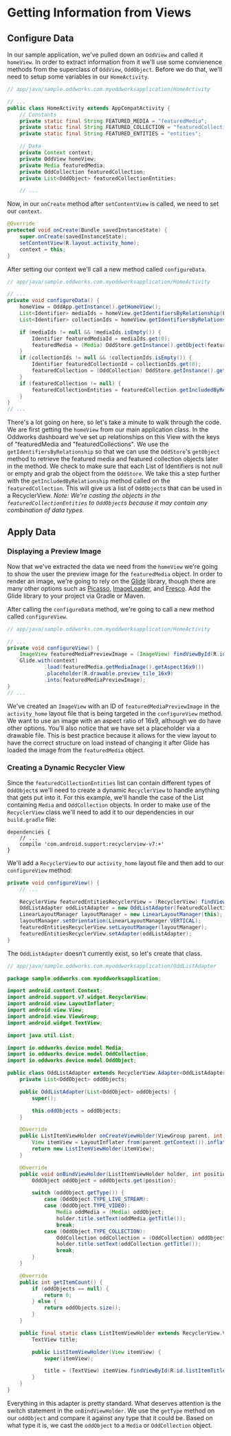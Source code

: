 # Getting Information from Views

## Configure Data

In our sample application, we've pulled down an `OddView` and called it `homeView`. In order to extract information from it we'll use some convienence methods from the superclass of `OddView`, `OddObject`. Before we do that, we'll need to setup some variables in our `HomeActivity`.

```java
// app/java/sample.oddworks.com.myoddworksapplication/HomeActivity

// ...
public class HomeActivity extends AppCompatActivity {
    // Constants
    private static final String FEATURED_MEDIA = "featuredMedia";
    private static final String FEATURED_COLLECTION = "featuredCollections";
    private static final String FEATURED_ENTITIES = "entities";

    // Data
    private Context context;
    private OddView homeView;
    private Media featuredMedia;
    private OddCollection featuredCollection;
    private List<OddObject> featuredCollectionEntities;

    // ...
```
    
Now, in our `onCreate` method after `setContentView` is called, we need to set our `context`.

```java
@Override
protected void onCreate(Bundle savedInstanceState) {
    super.onCreate(savedInstanceState);
    setContentView(R.layout.activity_home);
    context = this;
}
```

After setting our context we'll call a new method called `configureData`.

```java
// app/java/sample.oddworks.com.myoddworksapplication/HomeActivity

// ...
private void configureData() {
    homeView = OddApp.getInstance().getHomeView();
    List<Identifier> mediaIds = homeView.getIdentifiersByRelationship(FEATURED_MEDIA);
    List<Identifier> collectionIds = homeView.getIdentifiersByRelationship(FEATURED_COLLECTION);

    if (mediaIds != null && !mediaIds.isEmpty()) {
        Identifier featuredMediaId = mediaIds.get(0);
        featuredMedia = (Media) OddStore.getInstance().getObject(featuredMediaId);
    }
    if (collectionIds != null && !collectionIds.isEmpty()) {
        Identifier featuredCollectionId = collectionIds.get(0);
        featuredCollection = (OddCollection) OddStore.getInstance().getObject(featuredCollectionId);
    }
    if (featuredCollection != null) {
        featuredCollectionEntities = featuredCollection.getIncludedByRelationship(FEATURED_ENTITIES);
    }
}
// ...
```

There's a lot going on here, so let's take a minute to walk through the code. We are first getting the `homeView` from our main application class. In the Oddworks dashboard we've set up relationships on this View with the keys of "featuredMedia and "featuredCollections". We use the `getIdentifiersByRelationship` so that we can use the `OddStore`'s `getObject` method to retrieve the featured media and featured collection objects later in the method. We check to make sure that each List of Identifiers is not null or empty and grab the object from the `OddStore`. We take this a step further with the `getIncludedByRelationship` method called on the `featuredCollection`. This will give us a list of `OddObject`s that can be used in a RecyclerView. *Note: We're casting the objects in the `featuredCollectionEntities` to `OddObject`s because it may contain any combination of data types.*

## Apply Data

### Displaying a Preview Image
Now that we've extracted the data we need from the `homeView` we're going to show the user the preview image for the `featuredMedia` object. In order to render an image, we're going to rely on the [Glide](https://github.com/bumptech/glide) library, though there are many other options such as [Picasso](https://github.com/square/picasso), [ImageLoader](https://github.com/nostra13/Android-Universal-Image-Loader), and [Fresco](https://github.com/facebook/fresco). Add the Glide library to your project via Gradle or Maven.


After calling the `configureData` method, we're going to call a new method called `configureView`.

```java
// app/java/sample.oddworks.com.myoddworksapplication/HomeActivity

// ...
private void configureView() {
    ImageView featuredMediaPreviewImage = (ImageView) findViewById(R.id.featuredMediaPreviewImage);
    Glide.with(context)
            .load(featuredMedia.getMediaImage().getAspect16x9())
            .placeholder(R.drawable.preview_tile_16x9)
            .into(featuredMediaPreviewImage);
}
// ...
```

We've created an `ImageView` with an ID of `featuredMediaPreviewImage` in the `activity_home` layout file that is being targeted in the `configureView` method. We want to use an image with an aspect ratio of 16x9, although we do have other options. You'll also notice that we have set a placeholder via a drawable file. This is best practice because it allows for the view layout to have the correct structure on load instead of changing it after Glide has loaded the image from the `featuredMedia` object.

### Creating a Dynamic Recycler View

Since the `featuredCollectionEntities` list can contain different types of `OddObject`s we'll need to create a dynamic `RecyclerView` to handle anything that gets put into it. For this example, we'll handle the case of the List containing `Media` and `OddCollection` objects. In order to make use of the `RecyclerView` class we'll need to add it to our dependencies in our `build.gradle` file:

    dependencies {
        // ...
        compile 'com.android.support:recyclerview-v7:+'
    }

We'll add a `RecyclerView` to our `activity_home` layout file and then add to our `configureView` method:

```java
private void configureView() {
    // ...

    RecyclerView featuredEntitiesRecyclerView = (RecyclerView) findViewById(R.id.featuredEntitiesRecyclerView);
    OddListAdapter oddListAdapter = new OddListAdapter(featuredCollectionEntities);
    LinearLayoutManager layoutManager = new LinearLayoutManager(this);
    layoutManager.setOrientation(LinearLayoutManager.VERTICAL);
    featuredEntitiesRecyclerView.setLayoutManager(layoutManager);
    featuredEntitiesRecyclerView.setAdapter(oddListAdapter);
}
```

The `OddListAdapter` doesn't currently exist, so let's create that class.

```java
// app/java/sample.oddworks.com.myoddworksapplication/OddListAdapter

package sample.oddworks.com.myoddworksapplication;

import android.content.Context;
import android.support.v7.widget.RecyclerView;
import android.view.LayoutInflater;
import android.view.View;
import android.view.ViewGroup;
import android.widget.TextView;

import java.util.List;

import io.oddworks.device.model.Media;
import io.oddworks.device.model.OddCollection;
import io.oddworks.device.model.OddObject;

public class OddListAdapter extends RecyclerView.Adapter<OddListAdapter.ListItemViewHolder> {
    private List<OddObject> oddObjects;

    public OddListAdapter(List<OddObject> oddObjects) {
        super();

        this.oddObjects = oddObjects;
    }

    @Override
    public ListItemViewHolder onCreateViewHolder(ViewGroup parent, int viewType) {
        View itemView = LayoutInflater.from(parent.getContext()).inflate(R.layout.list_item, parent, false);
        return new ListItemViewHolder(itemView);
    }

    @Override
    public void onBindViewHolder(ListItemViewHolder holder, int position) {
        OddObject oddObject = oddObjects.get(position);

        switch (oddObject.getType()) {
            case (OddObject.TYPE_LIVE_STREAM):
            case (OddObject.TYPE_VIDEO):
                Media oddMedia = (Media) oddObject;
                holder.title.setText(oddMedia.getTitle());
                break;
            case (OddObject.TYPE_COLLECTION):
                OddCollection oddCollection = (OddCollection) oddObject;
                holder.title.setText(oddCollection.getTitle());
                break;
        }
    }

    @Override
    public int getItemCount() {
        if (oddObjects == null) {
            return 0;
        } else {
            return oddObjects.size();
        }
    }

    public final static class ListItemViewHolder extends RecyclerView.ViewHolder {
        TextView title;

        public ListItemViewHolder(View itemView) {
            super(itemView);

            title = (TextView) itemView.findViewById(R.id.listItemTitle);
        }
    }
}
```

Everything in this adapter is pretty standard. What deserves attention is the switch statement in the `onBindViewHolder`. We use the `getType` method on our `oddObject` and compare it against any type that it could be. Based on what type it is, we cast the `oddObject` to a `Media` or `OddCollection` object.